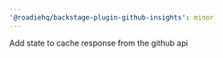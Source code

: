 ```yaml
---
'@roadiehq/backstage-plugin-github-insights': minor
---
```


Add state to cache response from the github api
